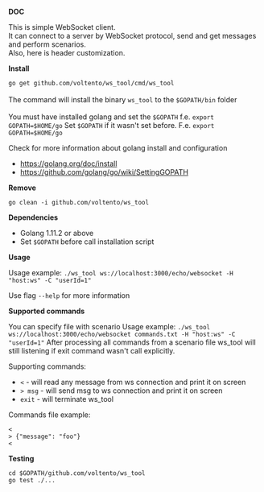 **DOC**

This is simple WebSocket client.<br/>
It can connect to a server by WebSocket protocol, send and get messages and perform scenarios.<br/>
Also, here is header customization.

**Install**

`go get github.com/voltento/ws_tool/cmd/ws_tool`<br/> <br/>
The command will install the binary `ws_tool` to the `$GOPATH/bin` folder<br/><br/>
You must have installed golang and set the `$GOPATH` f.e. `export GOPATH=$HOME/go` Set `$GOPATH` if it wasn't set before. F.e. `export GOPATH=$HOME/go`

Check for more information about golang install and configuration
- https://golang.org/doc/install 
- https://github.com/golang/go/wiki/SettingGOPATH

**Remove**

`go clean -i github.com/voltento/ws_tool`

**Dependencies**
- Golang 1.11.2 or above
- Set `$GOPATH` before call installation script

**Usage**

Usage example: `./ws_tool ws://localhost:3000/echo/websocket -H "host:ws" -C "userId=1"`

Use flag `--help` for more information

**Supported commands**

You can specify file with scenario 
Usage example: `./ws_tool ws://localhost:3000/echo/websocket commands.txt -H "host:ws" -C "userId=1"`
After processing all commands from a scenario file ws_tool will still listening if exit command wasn't call explicitly.

Supporting commands:

- `<` - will read any message from ws connection and print it on screen
- `> msg` - will send msg to ws connection and print it on screen
- `exit` - will terminate ws_tool

Commands file example:

```
<
> {"message": "foo"}
<
```


**Testing**

`cd $GOPATH/github.com/voltento/ws_tool`<br/>
`go test ./...`
